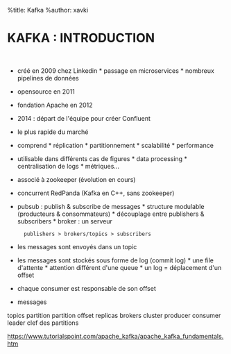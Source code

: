 %title: Kafka
%author: xavki


# KAFKA : INTRODUCTION


<br>

* créé en 2009 chez Linkedin
		* passage en microservices
		* nombreux pipelines de données

* opensource en 2011

* fondation Apache en 2012

* 2014 : départ de l'équipe pour créer Confluent

* le plus rapide du marché

* comprend
		* réplication
		* partitionnement
		* scalabilité
		* performance

* utilisable dans différents cas de figures
		* data processing
		* centralisation de logs
		* métriques...

* associé à zookeeper (évolution en cours)

* concurrent RedPanda (Kafka en C++, sans zookeeper)


* pubsub : publish & subscribe de messages
		* structure modulable (producteurs & consommateurs)
		* découplage entre publishers & subscribers
		* broker : un serveur

		publishers > brokers/topics > subscribers

* les messages sont envoyés dans un topic

* les messages sont stockés sous forme de log (commit log)
		* une file d'attente
		* attention différent d'une queue
		* un log = déplacement d'un offset

* chaque consumer est responsable de son offset

* messages


topics
partition
partition offset
replicas
brokers
cluster
producer
consumer
leader
clef des partitions

https://www.tutorialspoint.com/apache_kafka/apache_kafka_fundamentals.htm

